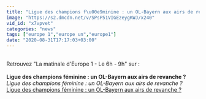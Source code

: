 ```yaml
---
title: "Ligue des champions f\u00e9minine : un OL-Bayern aux airs de revanche ?"
image: "https://s2.dmcdn.net/v/SPsP51VIGEzeygKWJ/x240"
vid_id: "x7vpvet"
categories: "news"
tags: ["europe 1","europe un","europe1"]
date: "2020-08-31T17:17:03+03:00"
---
```

<br>Retrouvez &quot;La matinale d'Europe 1 - Le 6h - 9h&quot; sur :   <br><br><b>Ligue des champions féminine : un OL-Bayern aux airs de revanche ?</b><br> <i>Ligue des champions féminine : un OL-Bayern aux airs de revanche ?</i><br> <u>Ligue des champions féminine : un OL-Bayern aux airs de revanche ?</u>
